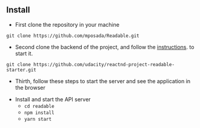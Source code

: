 ## Install

* First clone the repository in your machine

`git clone https://github.com/mposada/Readable.git`

* Second clone the backend of the project, and follow the [instructions](https://github.com/udacity/reactnd-project-readable-starter). to start it.

`git clone https://github.com/udacity/reactnd-project-readable-starter.git`

* Thirth, follow these steps to start the server and see the application in the browser

- Install and start the API server
  * `cd readable`
  * `npm install`
  * `yarn start`
